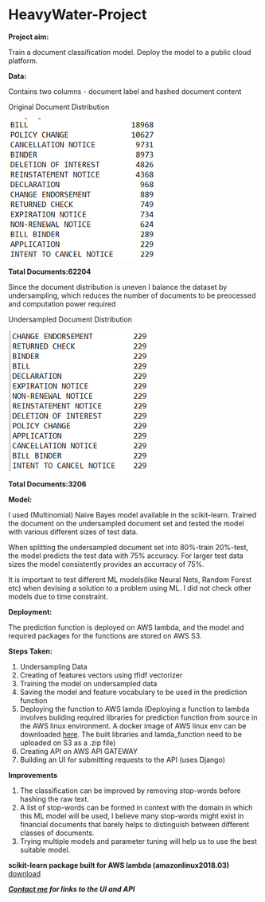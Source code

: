 # HeavyWater-Project

**Project aim:**

Train a document classification model. Deploy the model to a public cloud platform.

**Data:**

Contains two columns - document label and hashed document content 

Original Document Distribution 

![original data distribution](https://github.com/virajgite/HeavyWater-Project/blob/master/Screenshot%20(189).png)

**Total Documents:62204**


Since the document distribution is uneven I balance the dataset by undersampling, which reduces the number of documents to be preocessed and computation power required

Undersampled Document Distribution

![undersampled data distribution](https://github.com/virajgite/HeavyWater-Project/blob/master/Screenshot%20(190).png)

**Total Documents:3206**


**Model:**

I used (Multinomial) Naive Bayes model available in the scikit-learn. Trained the document on the undersampled document set and tested the model with various different sizes of test data. 

When splitting the undersampled document set into 80%-train 20%-test, the model predicts the test data with 75% accuracy. For larger test data sizes the model consistently provides an accurracy of 75%.

It is important to test different ML models(like Neural Nets, Random Forest etc) when devising a solution to a problem using ML. I did not check other models due to time constraint.

**Deployment:**

The prediction function is deployed on AWS lambda, and the model and required packages for the functions are stored on AWS S3.

**Steps Taken:**

1. Undersampling Data
2. Creating of features vectors using tfidf vectorizer
3. Training the model on undersampled data
4. Saving the model and feature vocabulary to be used in the prediction function
5. Deploying the function to AWS lamda 
(Deploying a function to lambda involves building required libraries for prediction function from source in the AWS linux environment. A docker image of AWS linux env can be downloaded [here](https://hub.docker.com/_/amazonlinux/). The built libraries and lamda_function need to be uploaded on S3 as a .zip file) 
6. Creating API on AWS API GATEWAY
7. Building an UI for submitting requests to the API (uses Django)


**Improvements**

1. The classification can be improved by removing stop-words before hashing the raw text. 
2. A list of stop-words can be formed in context with the domain in which this ML model will be used, I believe many stop-words might exist in financial documents that barely helps to distinguish between different classes of documents. 
3. Trying multiple models and parameter tuning will help us to use the best suitable model.

**scikit-learn package built for AWS lambda (amazonlinux2018.03)** [download](https://drive.google.com/file/d/1PjOkB3LFyrNPi-pb80ObD3n2ckQ5o-vB/view?usp=sharing)

_**[Contact me](mailto:virajgite@gmail.com) for links to the UI and API**_



